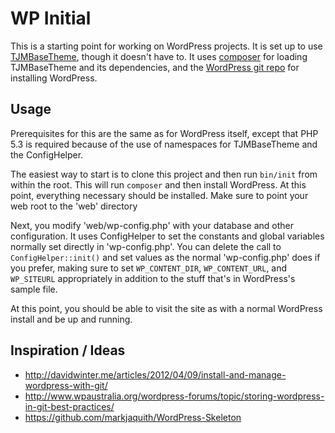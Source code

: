 WP Initial
==========

This is a starting point for working on WordPress projects.  It is set up to use [TJMBaseTheme](https://github.com/tobymackenzie/wp-TJMBaseTheme), though it doesn't have to.  It uses [composer](http://getcomposer.org) for loading TJMBaseTheme and its dependencies, and the [WordPress git repo](https://github.com/WordPress/WordPress) for installing WordPress.

Usage
-----

Prerequisites for this are the same as for WordPress itself, except that PHP 5.3 is required because of the use of namespaces for TJMBaseTheme and the ConfigHelper.

The easiest way to start is to clone this project and then run `bin/init` from within the root.  This will run `composer` and then install WordPress.  At this point, everything necessary should be installed.  Make sure to point your web root to the 'web' directory

Next, you modify 'web/wp-config.php' with your database and other configuration.  It uses ConfigHelper to set the constants and global variables normally set directly in 'wp-config.php'.  You can delete the call to `ConfigHelper::init()` and set values as the normal 'wp-config.php' does if you prefer, making sure to set `WP_CONTENT_DIR`, `WP_CONTENT_URL`, and `WP_SITEURL` appropriately in addition to the stuff that's in WordPress's sample file.

At this point, you should be able to visit the site as with a normal WordPress install and be up and running.

Inspiration / Ideas
-------------------

- http://davidwinter.me/articles/2012/04/09/install-and-manage-wordpress-with-git/
- http://www.wpaustralia.org/wordpress-forums/topic/storing-wordpress-in-git-best-practices/
- https://github.com/markjaquith/WordPress-Skeleton
